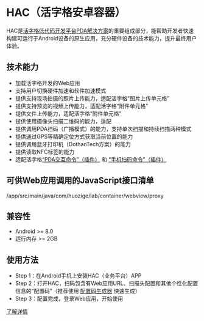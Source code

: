 # HAC（活字格安卓容器）
HAC是[活字格低代码开发平台](https://www.grapecity.com.cn/solutions/huozige)[PDA解决方案](https://gcdn.grapecity.com.cn/forum.php?mod=viewthread&tid=153537&page=1&extra=#pid577272)的重要组成部分，能帮助开发者快速构建可运行于Android设备的原生应用，充分硬件设备的技术能力，提升最终用户体验。

## 技术能力
* 加载活字格开发的Web应用
* 支持用户切换硬件加速和软件加速模式
* 提供支持现场拍摄的照片上传能力，适配活字格“图片上传单元格”
* 提供支持预览的视频上传能力，适配活字格“附件单元格”
* 提供文件上传能力，适配活字格“附件单元格”
* 提供使用摄像头扫描二维码的能力，适配
* 提供调用PDA扫码（广播模式）的能力，支持单次扫描和持续扫描两种模式
* 提供通过GPS等精确定位方式获取当前位置的能力
* 提供调用蓝牙打印机（DothanTech方案）的能力
* 提供读取NFC标签的能力
* 适配活字格[“PDA交互命令”（插件）](https://marketplace.grapecity.com.cn/ApplicationDetails?productID=SP2209070004&productDetailID=D2209070005) 和 [“手机扫码命令”（插件）](https://marketplace.grapecity.com.cn/ApplicationDetails?productID=SP2104270020&productDetailID=D2206270041&tabName=Tabs_detail)

## 可供Web应用调用的JavaScript接口清单
/app/src/main/java/com/huozige/lab/container/webview/proxy

## 兼容性
* Android >= 8.0
* 运行内存 >= 2GB

## 使用方法
- Step 1：在Android手机上安装HAC（业务平台）APP
- Step 2：打开HAC，扫码包含有Web应用URL、扫描头配置和其他个性化配置信息的“配置码”（推荐使用 [配置码生成器](https://hzgcclass.app.hzgcloud.cn/hac_config) 快速生成）
- Step 3：配置完成，登录Web应用，开始使用

[了解详情](https://gcdn.grapecity.com.cn/forum.php?mod=viewthread&tid=153537&extra=page%3D1)
